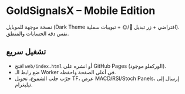 # GoldSignalsX – Mobile Edition
نسخة موجهة للموبايل (Dark Theme افتراضي + زر تبديل 🌙/🌞 + تبويبات سفلية). نفس دقة الحسابات والمنطق.
## تشغيل سريع
- افتح `web/index.html` أو انشره على GitHub Pages (الوركفلو موجود).
- ضع رابط الـ Worker في أعلى الصفحة واحفظه.
- جرّب جلب الشموع، تحويل TF، عرض MACD/RSI/Stoch Panels، إرسال إلى تيليغرام.
